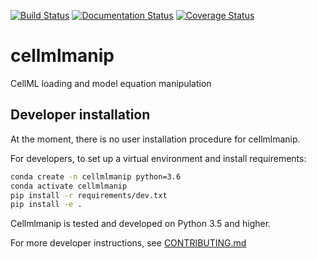 [![Build Status](https://travis-ci.org/ModellingWebLab/cellmlmanip.svg?branch=develop)](https://travis-ci.org/ModellingWebLab/cellmlmanip) [![Documentation Status](https://readthedocs.org/projects/cellmlmanip/badge/?version=latest)](https://cellmlmanip.readthedocs.io/en/latest/?badge=latest) [![Coverage Status](https://codecov.io/gh/ModellingWebLab/cellmlmanip/branch/develop/graph/badge.svg)](https://codecov.io/gh/ModellingWebLab/cellmlmanip/)

# cellmlmanip
CellML loading and model equation manipulation

## Developer installation

At the moment, there is no user installation procedure for cellmlmanip.

For developers, to set up a virtual environment and install requirements:
```sh
conda create -n cellmlmanip python=3.6
conda activate cellmlmanip
pip install -r requirements/dev.txt
pip install -e .
```

Cellmlmanip is tested and developed on Python 3.5 and higher.

For more developer instructions, see [CONTRIBUTING.md](./CONTRIBUTING.MD)
